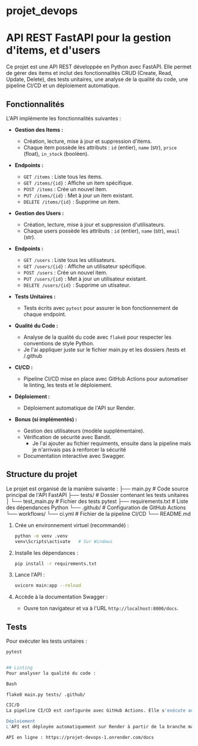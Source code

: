 # projet_devops

# API REST FastAPI pour la gestion d'items, et d'users

Ce projet est une API REST développée en Python avec FastAPI. Elle permet de gérer des items et inclut des fonctionnalités CRUD (Create, Read, Update, Delete), des tests unitaires, une analyse de la qualité du code, une pipeline CI/CD et un déploiement automatique.

## Fonctionnalités

L'API implémente les fonctionnalités suivantes :

* **Gestion des Items :**
    * Création, lecture, mise à jour et suppression d'items.
    * Chaque item possède les attributs : `id` (entier), `name` (str), `price` (float), `in_stock` (booléen).
* **Endpoints :**
    * `GET /items` : Liste tous les items.
    * `GET /items/{id}` : Affiche un item spécifique.
    * `POST /items` : Crée un nouvel item.
    * `PUT /items/{id}` : Met à jour un item existant.
    * `DELETE /items/{id}` : Supprime un item.

* **Gestion des Users :**
    * Création, lecture, mise à jour et suppression d'utilisateurs.
    * Chaque users possède les attributs : `id` (entier), `name` (str), `email` (str).
* **Endpoints :**
    * `GET /users` : Liste tous les utilisateurs.
    * `GET /users/{id}` : Affiche un utilisateur spécifique.
    * `POST /users` : Crée un nouvel item.
    * `PUT /users/{id}` : Met à jour un utilisateur existant.
    * `DELETE /users/{id}` : Supprime un utisateur.


* **Tests Unitaires :**
    * Tests écrits avec `pytest` pour assurer le bon fonctionnement de chaque endpoint.
* **Qualité du Code :**
    * Analyse de la qualité du code avec `flake8` pour respecter les conventions de style Python.
    * Je l'ai appliquer juste sur le fichier main.py et les dossiers /tests et /.github
* **CI/CD :**
    * Pipeline CI/CD mise en place avec GitHub Actions pour automatiser le linting, les tests et le déploiement.
* **Déploiement :**
    * Déploiement automatique de l'API sur Render.
* **Bonus (si implémentés) :**
    * Gestion des utilisateurs (modèle supplémentaire).
    * Vérification de sécurité avec Bandit.
      * Je l'ai ajouter au fichier requiments, ensuite dans la pipeline mais je n'arrivais pas à renforcer la sécurité
    * Documentation interactive avec Swagger.

## Structure du projet

Le projet est organisé de la manière suivante :
├── main.py           # Code source principal de l'API FastAPI
├── tests/            # Dossier contenant les tests unitaires
│   └── test_main.py  # Fichier des tests pytest
├── requirements.txt  # Liste des dépendances Python
└── .github/          # Configuration de GitHub Actions
    └── workflows/
        └── ci.yml    # Fichier de la pipeline CI/CD
└── README.md

1. Crée un environnement virtuel (recommandé) :

    ```bash
    python -m venv .venv
    venv\Scripts\activate   # Sur Windows
    ```

2. Installe les dépendances :

    ```bash
    pip install -r requirements.txt
    ```

3.  Lance l'API :

    ```bash
    uvicorn main:app --reload
    ```

4.  Accède à la documentation Swagger :

    * Ouvre ton navigateur et va à l'URL `http://localhost:8000/docs`.

## Tests

Pour exécuter les tests unitaires :

```bash
pytest


## Linting
Pour analyser la qualité du code :

Bash

flake8 main.py tests/ .github/

CIC/D
La pipeline CI/CD est configurée avec GitHub Actions. Elle s'exécute automatiquement à chaque push sur la branche main et à chaque pull request. 

Déploiement
L'API est déployée automatiquement sur Render à partir de la branche main.

API en ligne : https://projet-devops-1.onrender.com/docs
